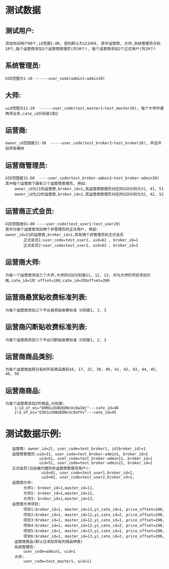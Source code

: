# 测试数据
## 测试用户:
    添加测试用户80个,id范围1-80, 密码默认为123456, 其中运营商, 大师,系统管理员分别10个,每个运营商添加3个运营商管理员(共30个), 每个运营商添加2个正式用户(共20个)  

## 系统管理员:  
    UID范围为1-10 ------user_code(admin1~admin10)  

## 大师:  
    uid范围为11-20  ------user_code(test_master1~test_master10), 每个大师开通两项业务,cate_id分别是1和2  

## 运营商:  
    owner_id范围是21-30  -----user_code(test_broker1~test_broker10), 并且开启所有模块  

## 运营商管理员:  
    UID范围是31-60  ----user_code(test_broker-admin1~test_broker-admin30)  
	其中每个运营商下面有三个运营商管理员, 例如:
	    owner_id为21的运营商,broker_id=1,其运营商管理员对应的UID分别为31, 41, 51 	
	    owner_id为22的运营商,broker_id=2,其运营商管理员对应的UID分别为32, 42, 52

## 运营商正式会员:  
    UID范围是61-80 ----user_code(test_user1~test_user20)    
    其中为每个运营商添加两个非管理员的正式用户, 例如:  
    owner_id=21的运营商,broker_id=1,其有两个非管理员的正式会员  
            正式会员1:user_code=test_user1, uid=61 , broker_id=1  
            正式会员2:user_code=test_user2, uid=62 , broker_id=1  
## 运营商大师:  
    为每一个运营商添加三个大师,大师的UID分别是11, 12, 13, 并为大师的项目添加价格,cate_id=1时 offset=100,cate_id=2时offset=200  

## 运营商悬赏贴收费标准列表:  
    为每个运营商添加三个平台悬赏贴收费标准 分别是1, 2, 3

## 运营商闪断贴收费标准列表:  
    为每个运营商添加三个平台闪断贴收费标准 分别是1, 2, 3

## 运营商商品类别:  
    为每个运营商选择已有的所有商品类别16, 17, 22, 30, 40, 41, 42, 43, 44, 45, 48, 50
  
## 运营商商品:  
    为每个运营商添加2件商品,分别是:
        1:id_of_es="DHRGu3UBUEDNcUc8aIWj"---cate_id=48 
        2:d_of_es="D3RJu3UBUEDNcUc8oYVv"---cate_id=45 

# 测试数据示例:  
       运营商: owner_id=21, user_code=test_broker1, id(broker_id)=1  
       运营商管理员:uid=31, user_code=test_broker-admin1, broker_id=1  
                   uid=41, user_code=test_broker-admin11, broker_id=1  
                   uid=51, user_code=test_broker-admin21, broker_id=1  
       正式会员(已经被代理的非运营商管理员用户):  
                    uid=61, user_code=test_user1,broker_id=1,  
                    uid=62, user_code=test_user2,broker_id=1,  
       运营商大师:   
            大师1: broker_id=1,master_id=11,      
            大师2: broker_id=1,master_id=12,  
            大师3: broker_id=1,master_id=13,  
       运营商大师项目:  
            项目1:broker_id=1, master_id=11,yi_cate_id=1, price_offset=200,  
            项目2:broker_id=1, master_id=11,yi_cate_id=2, price_offset=200,  
            项目3:broker_id=1, master_id=12,yi_cate_id=1, price_offset=200,  
            项目4:broker_id=1, master_id=12,yi_cate_id=2, price_offset=200,  
            项目5:broker_id=1, master_id=13,yi_cate_id=1, price_offset=200,  
            项目6:broker_id=1, master_id=13,yi_cate_id=2, price_offset=200,  
        运营商商品(默认已添加所有的商品种类)  
        系统管理员:   
            user_code=admin1, uid=1  
        大师:   
            user_code=test_master1, uid=11  
         

